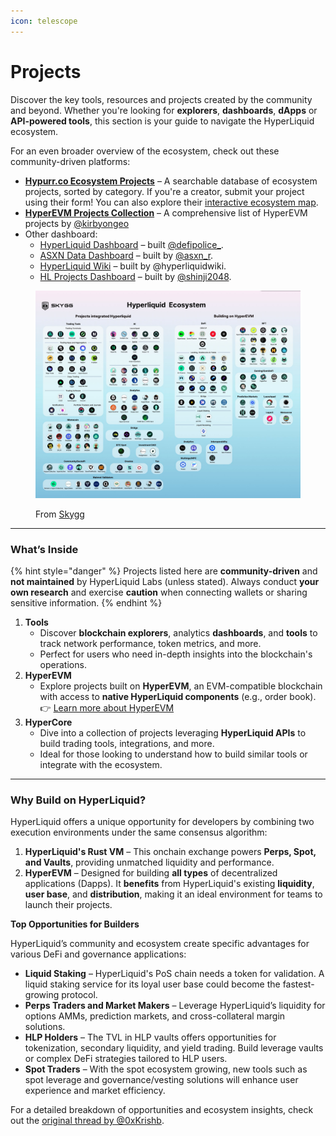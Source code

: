 ```yaml
---
icon: telescope
---
```


# Projects

Discover the key tools, resources and projects created by the community and beyond. Whether you're looking for **explorers**, **dashboards**, **dApps** or **API-powered tools**, this section is your guide to navigate the HyperLiquid ecosystem.

For an even broader overview of the ecosystem, check out these community-driven platforms:

* [**Hypurr.co Ecosystem Projects**](https://www.hypurr.co/ecosystem-projects) – A searchable database of ecosystem projects, sorted by category. If you're a creator, submit your project using their form! You can also explore their [interactive ecosystem map](https://www.hypurr.co/ecosystem-map).
* [**HyperEVM Projects Collection**](https://airtable.com/appIJWoixQuCkCQT9/shrRzVs5YaS5EVDUW/tblqXBn4EjsjR3hac/viweUPuLzzFmJRY7d) – A comprehensive list of HyperEVM projects by [@kirbyongeo](https://x.com/kirbyongeo/status/1915752654950596795)
* Other dashboard:
  * [HyperLiquid Dashboard](https://degen.start.me/p/gGnQQY/hyperliquid) – built [@defipolice\_](https://x.com/defipolice_).
  * [ASXN Data Dashboard](https://data.asxn.xyz/dashboard/hyperliquid-ecosystem) – built by [@asxn\_r](https://x.com/asxn_r).
  * [HyperLiquid Wiki](https://hyperliquid.wiki/) – built by @hyperliquidwiki.
  * [HL Projects Dashboard](https://hlprojects.xyz/) – built by [@shinji2048](https://x.com/shinji2048).

<figure><img src="../../.gitbook/assets/GinrGtyawAAawhn.jfif" alt=""><figcaption><p>From <a href="https://x.com/SKYGG_Official/status/1885297011324575822">Skygg</a></p></figcaption></figure>

***

### **What’s Inside**

{% hint style="danger" %}
Projects listed here are **community-driven** and **not maintained** by HyperLiquid Labs (unless stated). Always conduct **your own research** and exercise **caution** when connecting wallets or sharing sensitive information.
{% endhint %}

1. **Tools**
   * Discover **blockchain explorers**, analytics **dashboards**, and **tools** to track network performance, token metrics, and more.
   * Perfect for users who need in-depth insights into the blockchain's operations.
2. **HyperEVM**
   * Explore projects built on **HyperEVM**, an EVM-compatible blockchain with access to **native HyperLiquid components** (e.g., order book). 👉 [Learn more about HyperEVM](../../architecture/hyperevm.md)
3. **HyperCore**
   * Dive into a collection of projects leveraging **HyperLiquid APIs** to build trading tools, integrations, and more.
   * Ideal for those looking to understand how to build similar tools or integrate with the ecosystem.

***

### **Why Build on HyperLiquid?**

HyperLiquid offers a unique opportunity for developers by combining two execution environments under the same consensus algorithm:

1. **HyperLiquid's Rust VM** – This onchain exchange powers **Perps, Spot, and Vaults**, providing unmatched liquidity and performance.
2. **HyperEVM** – Designed for building **all types** of decentralized applications (Dapps). It **benefits** from HyperLiquid's existing **liquidity**, **user base**, and **distribution**, making it an ideal environment for teams to launch their projects.

**Top Opportunities for Builders**

HyperLiquid’s community and ecosystem create specific advantages for various DeFi and governance applications:

* **Liquid Staking** – HyperLiquid's PoS chain needs a token for validation. A liquid staking service for its loyal user base could become the fastest-growing protocol.
* **Perps Traders and Market Makers** – Leverage HyperLiquid’s liquidity for options AMMs, prediction markets, and cross-collateral margin solutions.
* **HLP Holders** – The TVL in HLP vaults offers opportunities for tokenization, secondary liquidity, and yield trading. Build leverage vaults or complex DeFi strategies tailored to HLP users.
* **Spot Traders** – With the spot ecosystem growing, new tools such as spot leverage and governance/vesting solutions will enhance user experience and market efficiency.

For a detailed breakdown of opportunities and ecosystem insights, check out the [original thread by @0xKrishb](https://x.com/0xkrishb/status/1839441024919417077).
